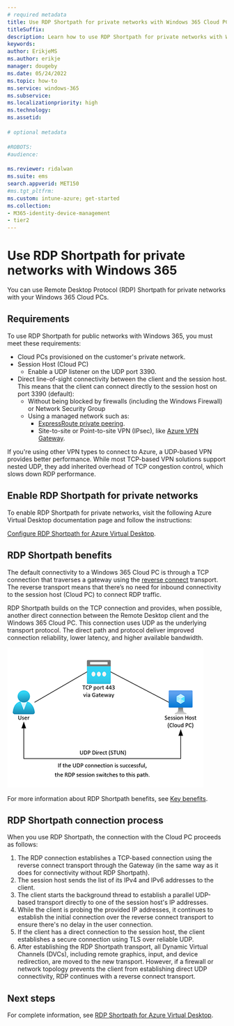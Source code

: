 ```yaml
---
# required metadata
title: Use RDP Shortpath for private networks with Windows 365 Cloud PCs.
titleSuffix:
description: Learn how to use RDP Shortpath for private networks with Windows 365 Cloud PCs.
keywords:
author: ErikjeMS  
ms.author: erikje
manager: dougeby
ms.date: 05/24/2022
ms.topic: how-to
ms.service: windows-365
ms.subservice:
ms.localizationpriority: high
ms.technology:
ms.assetid: 

# optional metadata

#ROBOTS:
#audience:

ms.reviewer: ridalwan
ms.suite: ems
search.appverid: MET150
#ms.tgt_pltfrm:
ms.custom: intune-azure; get-started
ms.collection:
- M365-identity-device-management
- tier2
---
```


# Use RDP Shortpath for private networks with Windows 365  

You can use Remote Desktop Protocol (RDP) Shortpath for private networks with your Windows 365 Cloud PCs.

## Requirements

To use RDP Shortpath for public networks with Windows 365, you must meet these requirements:

- Cloud PCs provisioned on the customer's private network.
- Session Host (Cloud PC)
  - Enable a UDP listener on the UDP port 3390.
- Direct line-of-sight connectivity between the client and the session host. This means that the client can connect directly to the session host on port 3390 (default):
  - Without being blocked by firewalls (including the Windows Firewall) or Network Security Group
  - Using a managed network such as:
    - [ExpressRoute private peering](/azure/expressroute/expressroute-circuit-peerings).
    - Site-to-site or Point-to-site VPN (IPsec), like [Azure VPN Gateway](/azure/vpn-gateway/vpn-gateway-about-vpngateways).

If you're using other VPN types to connect to Azure, a UDP-based VPN provides better performance. While most TCP-based VPN solutions support nested UDP, they add inherited overhead of TCP congestion control, which slows down RDP performance.

## Enable RDP Shortpath for private networks

To enable RDP Shortpath for private networks, visit the following Azure Virtual Desktop documentation page and follow the instructions:

[Configure RDP Shortpath for Azure Virtual Desktop](/azure/virtual-desktop/configure-rdp-shortpath?tabs=managed-networks).

## RDP Shortpath benefits

The default connectivity to a Windows 365 Cloud PC is through a TCP connection that traverses a gateway using the [reverse connect](/azure/virtual-desktop/network-connectivity) transport. The reverse transport means that there’s no need for inbound connectivity to the session host (Cloud PC) to connect RDP traffic.

RDP Shortpath builds on the TCP connection and provides, when possible, another direct connection between the Remote Desktop client and the Windows 365 Cloud PC. This connection uses UDP as the underlying  transport protocol. The direct path and protocol deliver improved connection reliability, lower latency, and higher available bandwidth.

![Diagram of RDP Shortpath process](./media/rdp-shortpath-public-networks/rdp-shortpath-diagram.png)

For more information about RDP Shortpath benefits, see [Key benefits](/azure/virtual-desktop/shortpath-public#key-benefits).

## RDP Shortpath connection process

When you use RDP Shortpath, the connection with the Cloud PC proceeds as follows:

1. The RDP connection establishes a TCP-based connection using the reverse connect transport through the Gateway (in the same way as it does for connectivity without RDP Shortpath).
2. The session host sends the list of its IPv4 and IPv6 addresses to the client.
3. The client starts the background thread to establish a parallel UDP-based transport directly to one of the session host's IP addresses.
4. While the client is probing the provided IP addresses, it continues to establish the initial connection over the reverse connect transport to ensure there's no delay in the user connection.
5. If the client has a direct connection to the session host, the client establishes a secure connection using TLS over reliable UDP.
6. After establishing the RDP Shortpath transport, all Dynamic Virtual Channels (DVCs), including remote graphics, input, and device redirection, are moved to the new transport. However, if a firewall or network topology prevents the client from establishing direct UDP connectivity, RDP continues with a reverse connect transport.

## Next steps

For complete information, see [RDP Shortpath for Azure Virtual Desktop](/azure/virtual-desktop/rdp-shortpath?tabs=managed-networks).
